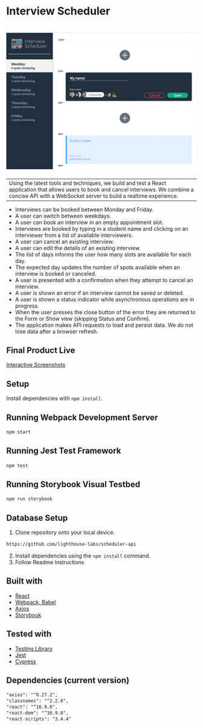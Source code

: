 # Interview Scheduler

# ![Interview Scheduler](https://github.com/ukflava/scheduler/blob/master/public/images/ScedulerLogo.png)

<table>
<tr>
<td>
 Using the latest tools and techniques, we build and test a React application that allows users to book and cancel interviews. We combine a concise API with a WebSocket server to build a realtime experience.
</td>
</tr>
</table>

<ul>
<li>Interviews can be booked between Monday and Friday.</li>
<li>A user can switch between weekdays.</li>
<li>A user can book an interview in an empty appointment slot.</li>
<li>Interviews are booked by typing in a student name and clicking on an interviewer from a list of available interviewers.</li>
<li>A user can cancel an existing interview.</li>
<li>A user can edit the details of an existing interview.</li>
<li>The list of days informs the user how many slots are available for each day.</li>
<li>The expected day updates the number of spots available when an interview is booked or canceled.</li>
<li>A user is presented with a confirmation when they attempt to cancel an interview.</li>
<li>A user is shown an error if an interview cannot be saved or deleted.</li>
<li>A user is shown a status indicator while asynchronous operations are in progress.</li>
<li>When the user presses the close button of the error they are returned to the Form or Show view (skipping Status and Confirm).</li>
<li>The application makes API requests to load and persist data. We do not lose data after a browser refresh.</li>
</ul>

## Final Product Live
[Interactive Screenshots](https://github.com/ukflava/scheduler/blob/master/public/images/Animation.gif)


## Setup

Install dependencies with `npm install`.

## Running Webpack Development Server

```sh
npm start
```

## Running Jest Test Framework

```sh
npm test
```

## Running Storybook Visual Testbed

```sh
npm run storybook
```
## Database Setup
1. Clone repository onto your local device.
```sh
https://github.com/lighthouse-labs/scheduler-api
```
2. Install dependencies using the `npm install` command.
3. Follow Readme Instructions



## Built with 

- [React](https://reactjs.org/) 
- [Webpack, Babel](https://reactjs.org/) 
- [Axios](https://reactjs.org/) 
- [Storybook](https://reactjs.org/) 

## Tested with 
- [Testing Library](https://testing-library.com/) 
- [Jest](https://jestjs.io/en/) 
- [Cypress](https://www.cypress.io/)


## Dependencies (current version)

    "axios": "^0.27.2",
    "classnames": "^2.2.6",
    "react": "^16.9.0",
    "react-dom": "^16.9.0",
    "react-scripts": "3.4.4"




